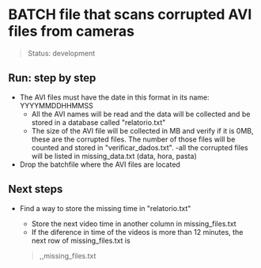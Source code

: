 <h1> BATCH file that scans corrupted AVI files from cameras </h1>

> Status: development

<h2> Run: step by step </h2>

- The AVI files must have the date in this format in its name: YYYYMMDDHHMMSS
  - All the AVI names will be read and the data will be collected and be stored in a database called "relatorio.txt"
  - The size of the AVI file will be collected in MB and verify if it is 0MB, these are the corrupted files. The number of those files will be counted and stored in "verificar_dados.txt".
  -all the corrupted files will be listed in missing_data.txt (data, hora, pasta)
- Drop the batchfile where the AVI files are located

<h2> Next steps </h2>

- Find a way to store the missing time in "relatorio.txt"
  - Store the next video time in another column in missing_files.txt
  - If the diference in time of the videos is more than 12 minutes, the next row of missing_files.txt is 
  
  > ,,missing_files.txt
  

